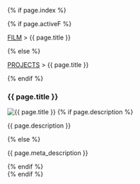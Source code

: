 {% if page.index %}
<section style="clear:both; max-width: 740px; margin: 0px auto;">
    {% if page.activeF %}
    <p class="breadcrumbs"><a href="/film">FILM</a> > {{ page.title }}</p>
    {% else %}
    <p class="breadcrumbs"><a href="/projects">PROJECTS</a> > {{ page.title }}</p>
    {% endif %}
    <h3>{{ page.title }}</h3>
    <img src="{{ page.img | relative_url }}" alt="{{ page.title }}">
    {% if page.description %}
        <p>{{ page.description }}</p>
    {% else %}
        <p>{{ page.meta_description }}</p>
    {% endif %}
</section>
{% endif %}